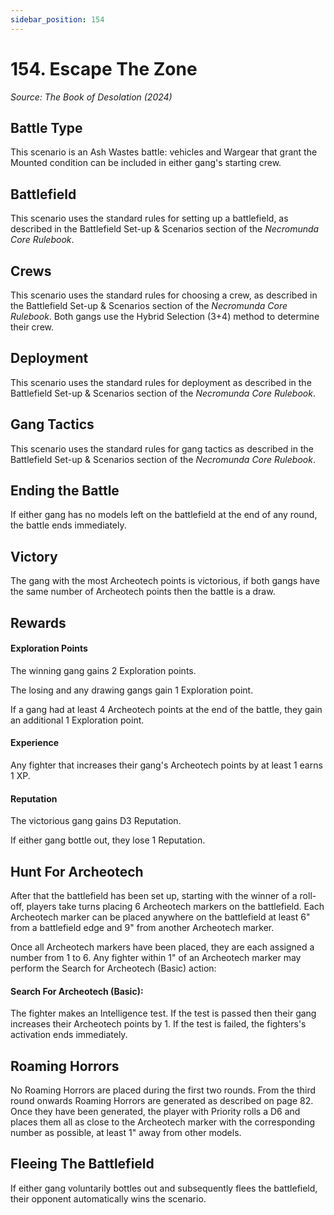 ```yaml
---
sidebar_position: 154
---
```


# 154. Escape The Zone

_Source: The Book of Desolation (2024)_

Battle Type[​](#battle-type "Direct link to Battle Type")
---------------------------------------------------------

This scenario is an Ash Wastes battle: vehicles and Wargear that grant the Mounted condition can be included in either gang's starting crew. 

Battlefield[​](#battlefield "Direct link to Battlefield")
---------------------------------------------------------

This scenario uses the standard rules for setting up a battlefield, as described in the Battlefield Set-up & Scenarios section of the _Necromunda Core Rulebook_. 

Crews[​](#crews "Direct link to Crews")
---------------------------------------

This scenario uses the standard rules for choosing a crew, as described in the Battlefield Set-up & Scenarios section of the _Necromunda Core Rulebook_. Both gangs use the Hybrid Selection (3+4) method to determine their crew. 

Deployment[​](#deployment "Direct link to Deployment")
------------------------------------------------------

This scenario uses the standard rules for deployment as described in the Battlefield Set-up & Scenarios section of the _Necromunda Core Rulebook_.

Gang Tactics[​](#gang-tactics "Direct link to Gang Tactics")
------------------------------------------------------

This scenario uses the standard rules for gang tactics as described in the Battlefield Set-up & Scenarios section of the _Necromunda Core Rulebook_.

Ending the Battle[​](#ending-the-battle "Direct link to Ending the Battle")
---------------------------------------------------------------------------

If either gang has no models left on the battlefield at the end of any round, the battle ends immediately.

Victory[​](#victory "Direct link to Victory")
---------------------------------------------------------------------------

The gang with the most Archeotech points is victorious, if both gangs have the same number of Archeotech points then the battle is a draw.

Rewards[​](#rewards "Direct link to Rewards")
---------------------------------------------------------------------------

#### Exploration Points
The winning gang gains 2 Exploration points. 

The losing and any drawing gangs gain 1 Exploration point. 

If a gang had at least 4 Archeotech points at the end of the battle, they gain an additional 1 Exploration point.

#### Experience
Any fighter that increases their gang's Archeotech points by at least 1 earns 1 XP. 

#### Reputation
The victorious gang gains D3 Reputation. 

If either gang bottle out, they lose 1 Reputation.

Hunt For Archeotech[​](#hunt-for-archeotech "Direct link to Hunt For Archeotech")
--------------------------------------------------------------------------------

After that the battlefield has been set up, starting with the winner of a roll-off, players take turns placing 6 Archeotech markers on the battlefield. Each Archeotech marker can be placed anywhere on the battlefield at least 6" from a battlefield edge and 9" from another Archeotech marker.

Once all Archeotech markers have been placed, they are each assigned a number from 1 to 6. Any fighter within 1" of an Archeotech marker may perform the Search for Archeotech (Basic) action:

#### Search For Archeotech (Basic): 
The fighter makes an Intelligence test. If the test is passed then their gang increases their Archeotech points by 1. If the test is failed, the fighters's activation ends immediately.

Roaming Horrors[​](#roaming-horrors "Direct link to Roaming Horrors")
--------------------------------------------------------------------

No Roaming Horrors are placed during the first two rounds. From the third round onwards Roaming Horrors are generated as described on page 82. Once they have been generated, the player with Priority rolls a D6 and places them all as close to the Archeotech marker with the corresponding number as possible, at least 1" away from other models. 

Fleeing The Battlefield[​](#fleeing-the-battlefield "Direct link to Fleeing The Battlefield")
--------------------------------------------------------------------------------------------

If either gang voluntarily bottles out and subsequently flees the battlefield, their opponent automatically wins the scenario.
